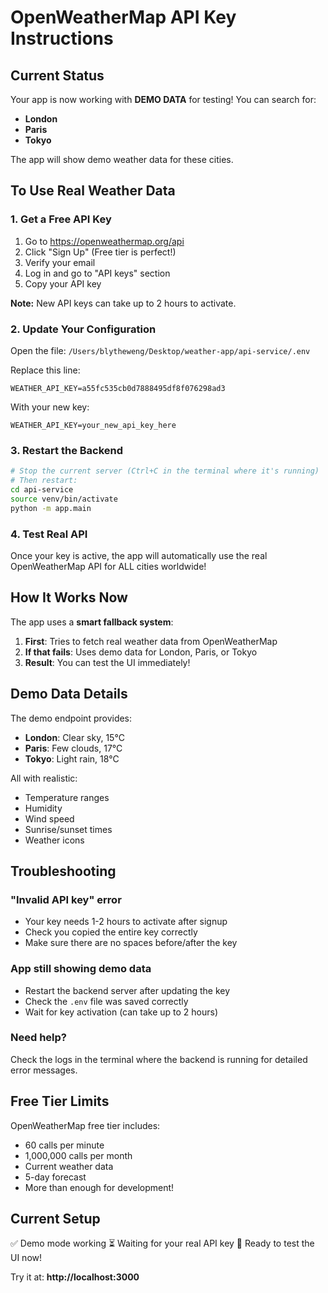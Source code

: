 # OpenWeatherMap API Key Instructions

## Current Status

Your app is now working with **DEMO DATA** for testing! You can search for:
- **London**
- **Paris**
- **Tokyo**

The app will show demo weather data for these cities.

## To Use Real Weather Data

### 1. Get a Free API Key

1. Go to https://openweathermap.org/api
2. Click "Sign Up" (Free tier is perfect!)
3. Verify your email
4. Log in and go to "API keys" section
5. Copy your API key

**Note:** New API keys can take up to 2 hours to activate.

### 2. Update Your Configuration

Open the file: `/Users/blytheweng/Desktop/weather-app/api-service/.env`

Replace this line:
```
WEATHER_API_KEY=a55fc535cb0d7888495df8f076298ad3
```

With your new key:
```
WEATHER_API_KEY=your_new_api_key_here
```

### 3. Restart the Backend

```bash
# Stop the current server (Ctrl+C in the terminal where it's running)
# Then restart:
cd api-service
source venv/bin/activate
python -m app.main
```

### 4. Test Real API

Once your key is active, the app will automatically use the real OpenWeatherMap API for ALL cities worldwide!

## How It Works Now

The app uses a **smart fallback system**:

1. **First**: Tries to fetch real weather data from OpenWeatherMap
2. **If that fails**: Uses demo data for London, Paris, or Tokyo
3. **Result**: You can test the UI immediately!

## Demo Data Details

The demo endpoint provides:
- **London**: Clear sky, 15°C
- **Paris**: Few clouds, 17°C
- **Tokyo**: Light rain, 18°C

All with realistic:
- Temperature ranges
- Humidity
- Wind speed
- Sunrise/sunset times
- Weather icons

## Troubleshooting

### "Invalid API key" error
- Your key needs 1-2 hours to activate after signup
- Check you copied the entire key correctly
- Make sure there are no spaces before/after the key

### App still showing demo data
- Restart the backend server after updating the key
- Check the `.env` file was saved correctly
- Wait for key activation (can take up to 2 hours)

### Need help?
Check the logs in the terminal where the backend is running for detailed error messages.

## Free Tier Limits

OpenWeatherMap free tier includes:
- 60 calls per minute
- 1,000,000 calls per month
- Current weather data
- 5-day forecast
- More than enough for development!

## Current Setup

✅ Demo mode working
⏳ Waiting for your real API key
🚀 Ready to test the UI now!

Try it at: **http://localhost:3000**
